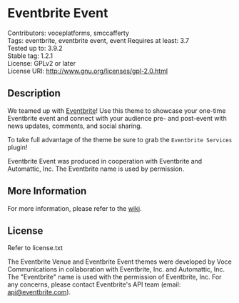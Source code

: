 Eventbrite Event
==================

Contributors: voceplatforms, smccafferty  
Tags: eventbrite, eventbrite event, event
Requires at least: 3.7  
Tested up to: 3.9.2  
Stable tag: 1.2.1  
License: GPLv2 or later  
License URI: http://www.gnu.org/licenses/gpl-2.0.html

## Description
We teamed up with [Eventbrite](http://eventbrite.com/l/wordpress?ref=wporgfooter)! Use this theme to showcase your one-time Eventbrite event and connect with your audience pre- and post-event with news updates, comments, and social sharing.

To take full advantage of the theme be sure to grab the `Eventbrite Services` plugin!

Eventbrite Event was produced in cooperation with Eventbrite and Automattic, Inc. The Eventbrite name is used by permission.

## More Information
For more information, please refer to the [wiki](https://github.com/voceconnect/eventbrite-event/wiki).

## License
Refer to license.txt

The Eventbrite Venue and Eventbrite Event themes were developed by Voce Communications in collaboration with Eventbrite, Inc. and Automattic, Inc. The "Eventbrite" name is used with the permission of Eventbrite, Inc. For any concerns, please contact Eventbrite's API team (email: [api@eventbrite.com](api@eventbrite.com)).